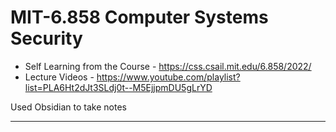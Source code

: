 # MIT-6.858 Computer Systems Security

- Self Learning from the Course - https://css.csail.mit.edu/6.858/2022/
- Lecture Videos - https://www.youtube.com/playlist?list=PLA6Ht2dJt3SLdj0t--M5EjjpmDU5gLrYD

Used Obsidian to take notes

---
